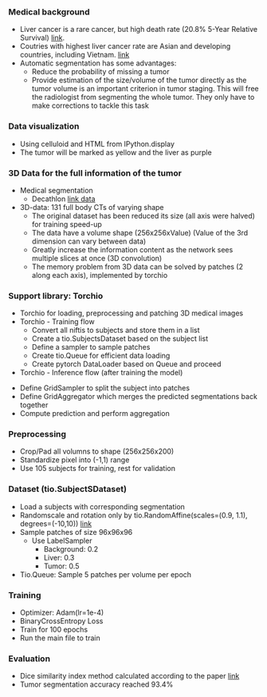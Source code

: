 ### Medical background 
* Liver cancer is a rare cancer, but high death rate (20.8% 5-Year Relative Survival) [link](https://seer.cancer.gov/statfacts/html/livibd.html#:~:text=Rate%20of%20New%20Cases%20and%20Deaths%20per%20100%2C000%3A,and%20based%20on%202015%E2%80%932019%20cases%20and%202016%E2%80%932020%20deaths.). 
* Coutries with highest liver cancer rate are Asian and developing countries, including Vietnam. [link](https://www.wcrf.org/cancer-trends/liver-cancer-statistics/) 
* Automatic segmentation has some advantages:
  + Reduce the probability of missing a tumor 
  + Provide estimation of the size/volume of the tumor directly as the tumor volume is an important criterion in tumor staging. This will free the radiologist from segmenting the whole tumor. They only have to make corrections to tackle this task 
### Data visualization
* Using celluloid and HTML from IPython.display
* The tumor will be marked as yellow and the liver as purple
### 3D Data for the full information of the tumor 
* Medical segmentation 
  + Decathlon [link data](http://medicaldecathlon.com/)
* 3D-data: 131 full body CTs of varying shape 
  + The original dataset has been reduced its size (all axis were halved) for training speed-up
  + The data have a volume shape (256x256xValue) (Value of the 3rd dimension can vary between data)
  + Greatly increase the information content as the network sees multiple slices at once (3D convolution)
  + The memory problem from 3D data can be solved by patches (2 along each axis), implemented by torchio
### Support library: Torchio
* Torchio for loading, preprocessing and patching 3D medical images 
* Torchio - Training flow
  + Convert all niftis to subjects and store them in a list 
  + Create a tio.SubjectsDataset based on the subject list
  + Define a sampler to sample patches
  + Create tio.Queue for efficient data loading 
  + Create pytorch DataLoader based on Queue and proceed
*  Torchio - Inference flow (after training the model)
  + Define GridSampler to split the subject into patches
  + Define GridAggregator which merges the predicted segmentations back together
  + Compute prediction and perform aggregation
### Preprocessing
* Crop/Pad all volumns to shape (256x256x200)
* Standardize pixel into (-1,1) range
* Use 105 subjects for training, rest for validation
### Dataset (tio.SubjectSDataset)
* Load a subjects with corresponding segmentation
* Randomscale and rotation only by tio.RandomAffine(scales=(0.9, 1.1), degrees=(-10,10)) [link](https://pytorch.org/vision/stable/generated/torchvision.transforms.RandomAffine.html)
* Sample patches of size 96x96x96
  + Use LabelSampler
    + Background: 0.2
    + Liver: 0.3
    + Tumor: 0.5
* Tio.Queue: Sample 5 patches per volume per epoch
### Training 
* Optimizer: Adam(lr=1e-4)
* BinaryCrossEntropy Loss
* Train for 100 epochs
* Run the main file to train
### Evaluation 
* Dice similarity index method calculated according to the paper [link](https://www.researchgate.net/publication/341806059_3D_Liver_and_Tumor_Segmentation_with_CNNs_Based_on_Region_and_Distance_Metrics)
* Tumor segmentation accuracy reached 93.4% 
